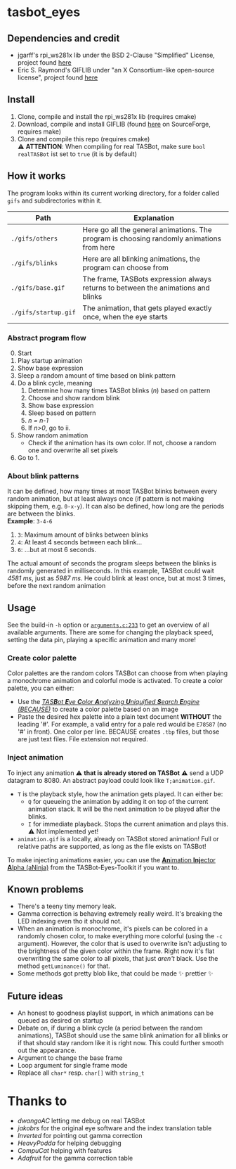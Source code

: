 # tasbot_eyes


## Dependencies and credit

* jgarff's rpi_ws281x lib under the BSD 2-Clause "Simplified" License, project found
  [here](https://github.com/jgarff/rpi_ws281x)
* Eric S. Raymond's GIFLIB under "an X Consortium-like open-source license", project found
  [here](http://giflib.sourceforge.net/)


## Install

1. Clone, compile and install the rpi_ws281x lib (requires cmake)
2. Download, compile and install GIFLIB (found [here](https://sourceforge.net/projects/giflib/) on SourceForge, requires make)
3. Clone and compile this repo (requires cmake)  
   :warning: **ATTENTION**: When compiling for real TASBot, make sure `bool realTASBot` ist set to `true` (it is by default)


## How it works

The program looks within its current working directory, for a folder called `gifs` and subdirectories within it.

| Path                 | Explanation                                                                               |
|----------------------|-------------------------------------------------------------------------------------------|
| `./gifs/others`      | Here go all the general animations. The program is choosing randomly animations from here |
| `./gifs/blinks`      | Here are all blinking animations, the program can choose from                             |
| `./gifs/base.gif`    | The frame, TASBots expression always returns to between the animations and blinks         |
| `./gifs/startup.gif` | The animation, that gets played exactly once, when the eye starts                         |


### Abstract program flow

0. Start
1. Play startup animation
2. Show base expression
3. Sleep a random amount of time based on blink pattern
4. Do a blink cycle, meaning
    1. Determine how many times TASBot blinks (_n_) based on pattern
    2. Choose and show random blink
    3. Show base expression
    4. Sleep based on pattern
    5. _n = n-1_
    6. If _n>0_, go to ii.
5. Show random animation
    * Check if the animation has its own color. If not, choose a random one and overwrite all set pixels
6. Go to 1.


### About blink patterns

It can be defined, how many times at most TASBot blinks between every random animation, but at least always once (if pattern is not making skipping them, e.g. `0-x-y`). It can also be defined, how long are the periods are between the blinks.  
**Example**: `3-4-6`

1. `3`: Maximum amount of blinks between blinks
2. `4`: At least 4 seconds between each blink...
3. `6`: ...but at most 6 seconds.

The actual amount of seconds the program sleeps between the blinks is randomly generated in milliseconds. In this example, TASBot could wait _4581 ms_, just as _5987 ms_. He could blink at least once, but at most 3 times, before the next random animation


## Usage

See the build-in `-h` option or [`arguments.c:233`](https://github.com/R3tr0BoiDX/tasbot_eyes/blob/develop-branch/arguments.c#L233) to get an overview of all available arguments. There are some for changing the playback speed, setting the data pin, playing a specific animation and many more!


### Create color palette

Color palettes are the random colors TASBot can choose from when playing a monochrome animation and colorful mode is activated. To create a color palette, you can either:

* Use the [*TAS**B**ot **E**ye **C**olor **A**nalyzing **U**niquified **S**earch **E**ngine (BECAUSE)*](https://github.com/R3tr0BoiDX/TASBot-Toolkit#because) to create a color palette based on an image
* Paste the desired hex palette into a plain text document **WITHOUT** the leading '#'. For example, a valid entry for a  pale red would be `E78587` (no '#' in front). One color per line. BECAUSE creates `.tbp` files, but those are just text files. File extension not required.


### Inject animation
To inject any animation :warning: **that is already stored on TASBot** :warning: send a UDP datagram to 8080. An abstract payload could look like `T;animation.gif`.
* `T` is the playback style, how the animation gets played. It can either be:
  * `Q` for queueing the animation by adding it on top of the current animation stack. It will be the next animation to be played after the blinks.
  * `I` for immediate playback. Stops the current animation and plays this. :warning: Not implemented yet!
* `animation.gif` is a locally, already on TASBot stored animation! Full or relative paths are supported, as long as the file exists on TASBot!

To make injecting animations easier, you can use the [**An**imation **Inj**ector **A**lpha (aNinja)](https://github.com/R3tr0BoiDX/TASBot-Toolkit#aninja) from the TASBot-Eyes-Toolkit if you want to.


## Known problems

* There's a teeny tiny memory leak.
* Gamma correction is behaving extremely really weird. It's breaking the LED indexing even tho it should not.
* When an animation is monochrome, it's pixels can be colored in a randomly chosen color, to make everything more colorful (using the `-c` argument). However, the color that is used to overwrite isn't adjusting to the brightness of the given color within the frame. Right now it's flat overwriting the same color to all pixels, that just _aren't_ black. Use the method `getLuminance()` for that.
* Some methods got pretty blob like, that could be made :sparkles: prettier :sparkles:


## Future ideas

* An honest to goodness playlist support, in which animations can be queued as desired on startup
* Debate on, if during a blink cycle (a period between the random animations), TASBot should use the same blink animation for all blinks or if that should stay random like it is right now. This could further smooth out the appearance.
* Argument to change the base frame
* Loop argument for single frame mode
* Replace all `char*` resp. `char[]` with `string_t` 


# Thanks to

* *dwangoAC* letting me debug on real TASBot
* *jakobrs* for the original eye software and the index translation table
* *Inverted* for pointing out gamma correction
* *HeavyPodda* for helping debugging
* *CompuCat* helping with features
* *Adafruit* for the gamma correction table
